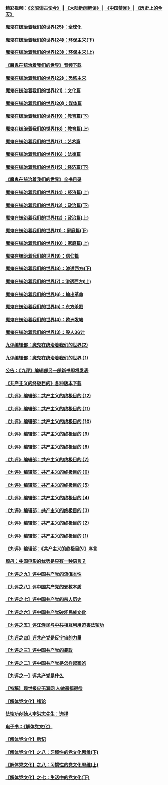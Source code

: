 #### 精彩视频：[《文昭谈古论今》](https://github.com/gfw-breaker/wenzhao/blob/master/README.md?t=11202131) | [《大陆新闻解读》](https://github.com/gfw-breaker/ntdtv-comedy/blob/master/README.md?t=11202131) | [《中国禁闻》](https://github.com/gfw-breaker/ntdtv-news/blob/master/README.md?t=11202131) | [《历史上的今天》](https://github.com/gfw-breaker/today-in-history/blob/master/README.md?t=11202131) 

#### [魔鬼在统治着我们的世界(25)：全球化](../pages/nsc422/n10788205.md?t=11202131) 

#### [魔鬼在统治着我们的世界(24)：环保主义(下)](../pages/nsc422/n10695307.md?t=11202131) 

#### [魔鬼在统治着我们的世界(23)：环保主义(上)](../pages/nsc422/n10688613.md?t=11202131) 

#### [《魔鬼在统治着我们的世界》音频下载](../pages/nsc422/n10635553.md?t=11202131) 

#### [魔鬼在统治着我们的世界(22)：恐怖主义](../pages/nsc422/n10614727.md?t=11202131) 

#### [魔鬼在统治着我们的世界(21)：文化篇](../pages/nsc422/n10597706.md?t=11202131) 

#### [魔鬼在统治着我们的世界(20)：媒体篇](../pages/nsc422/n10586579.md?t=11202131) 

#### [魔鬼在统治着我们的世界(19)：教育篇(下)](../pages/nsc422/n10564808.md?t=11202131) 

#### [魔鬼在统治着我们的世界(18)：教育篇(上)](../pages/nsc422/n10526970.md?t=11202131) 

#### [魔鬼在统治着我们的世界(17)：艺术篇](../pages/nsc422/n10499093.md?t=11202131) 

#### [魔鬼在统治着我们的世界(16)：法律篇](../pages/nsc422/n10485969.md?t=11202131) 

#### [魔鬼在统治着我们的世界(15)：经济篇(下)](../pages/nsc422/n10469975.md?t=11202131) 

#### [《魔鬼在统治着我们的世界》全书目录](../pages/nsc422/n10464261.md?t=11202131) 

#### [魔鬼在统治着我们的世界(14)：经济篇(上)](../pages/nsc422/n10457370.md?t=11202131) 

#### [魔鬼在统治着我们的世界(13)：政治篇(下)](../pages/nsc422/n10448270.md?t=11202131) 

#### [魔鬼在统治着我们的世界(12)：政治篇(上)](../pages/nsc422/n10444576.md?t=11202131) 

#### [魔鬼在统治着我们的世界(11)：家庭篇(下)](../pages/nsc422/n10440961.md?t=11202131) 

#### [魔鬼在统治着我们的世界(10)：家庭篇(上)](../pages/nsc422/n10435448.md?t=11202131) 

#### [魔鬼在统治着我们的世界(9)：信仰篇](../pages/nsc422/n10432159.md?t=11202131) 

#### [魔鬼在统治着我们的世界(8)：渗透西方(下)](../pages/nsc422/n10429603.md?t=11202131) 

#### [魔鬼在统治着我们的世界(7)：渗透西方(上)](../pages/nsc422/n10426013.md?t=11202131) 

#### [魔鬼在统治着我们的世界(6)：输出革命](../pages/nsc422/n10421536.md?t=11202131) 

#### [魔鬼在统治着我们的世界(5)：东方杀戮](../pages/nsc422/n10417707.md?t=11202131) 

#### [魔鬼在统治着我们的世界(4)：欧洲发端](../pages/nsc422/n10414890.md?t=11202131) 

#### [魔鬼在统治着我们的世界(3)：毁人36计](../pages/nsc422/n10411583.md?t=11202131) 

#### [九评编辑部：魔鬼在统治着我们的世界(2)](../pages/nsc422/n10410036.md?t=11202131) 

#### [九评编辑部：魔鬼在统治着我们的世界 (1)](../pages/nsc422/n10406825.md?t=11202131) 

#### [公告：《九评》编辑部另一部新书即将发表](../pages/nsc422/n10405104.md?t=11202131) 

#### [《共产主义的终极目的》各种版本下载](../pages/nsc422/n10022138.md?t=11202131) 

#### [《九评》编辑部：共产主义的终极目的 (12)](../pages/nsc422/n9933272.md?t=11202131) 

#### [《九评》编辑部：共产主义的终极目的 (11)](../pages/nsc422/n9924973.md?t=11202131) 

#### [《九评》编辑部：共产主义的终极目的 (10)](../pages/nsc422/n9920883.md?t=11202131) 

#### [《九评》编辑部：共产主义的终极目的 (9)](../pages/nsc422/n9916363.md?t=11202131) 

#### [《九评》编辑部：共产主义的终极目的 (8)](../pages/nsc422/n9912488.md?t=11202131) 

#### [《九评》编辑部：共产主义的终极目的 (7)](../pages/nsc422/n9901176.md?t=11202131) 

#### [《九评》编辑部：共产主义的终极目的 (6)](../pages/nsc422/n9899359.md?t=11202131) 

#### [《九评》编辑部：共产主义的终极目的 (5)](../pages/nsc422/n9893174.md?t=11202131) 

#### [《九评》编辑部：共产主义的终极目的 (4)](../pages/nsc422/n9891246.md?t=11202131) 

#### [《九评》编辑部：共产主义的终极目的 (3)](../pages/nsc422/n9879879.md?t=11202131) 

#### [《九评》编辑部：共产主义的终极目的 (2)](../pages/nsc422/n9876205.md?t=11202131) 

#### [《九评》编辑部：共产主义的终极目的 (1)](../pages/nsc422/n9865857.md?t=11202131) 

#### [《九评》编辑部：《共产主义的终极目的》序言](../pages/nsc422/n9862666.md?t=11202131) 

#### [颜丹：中国电影的优势是只有一种语言？](../pages/nsc422/n9583062.md?t=11202131) 

#### [【九评之九】评中国共产党的流氓本性](../pages/nsc422/n737542.md?t=11202131) 

#### [【九评之八】评中国共产党的邪教本质](../pages/nsc422/n735942.md?t=11202131) 

#### [【九评之七】评中国共产党的杀人历史](../pages/nsc422/n733806.md?t=11202131) 

#### [【九评之六】评中国共产党破坏民族文化](../pages/nsc422/n731667.md?t=11202131) 

#### [【九评之五】评江泽民与中共相互利用迫害法轮功](../pages/nsc422/n730058.md?t=11202131) 

#### [【九评之四】评共产党是反宇宙的力量](../pages/nsc422/n727814.md?t=11202131) 

#### [【九评之三】评中国共产党的暴政](../pages/nsc422/n725597.md?t=11202131) 

#### [【九评之二】评中国共产党是怎样起家的](../pages/nsc422/n723946.md?t=11202131) 

#### [【九评之一】评共产党是什么](../pages/nsc422/n722529.md?t=11202131) 

#### [【特稿】现世报应无漏网 人做恶都得偿](../pages/nsc422/n4215167.md?t=11202131) 

#### [【解体党文化】绪论](../pages/nsc422/n1449356.md?t=11202131) 

#### [法轮功创始人李洪志先生：选择](../pages/nsc422/n3580738.md?t=11202131) 

#### [电子书：《解体党文化》](../pages/nsc422/n1573484.md?t=11202131) 

#### [【解体党文化】后记](../pages/nsc422/n1531999.md?t=11202131) 

#### [【解体党文化】之八：习惯性的党文化思维(下)](../pages/nsc422/n1526477.md?t=11202131) 

#### [【解体党文化】之八：习惯性的党文化思维(上)](../pages/nsc422/n1520631.md?t=11202131) 

#### [【解体党文化】之七：生活中的党文化(下)](../pages/nsc422/n1513446.md?t=11202131) 


